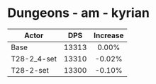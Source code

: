 # Dungeons - am - kyrian
| Actor | DPS | Increase |
|---|:---:|:---:|
|Base|13313|0.00%|
|T28-2_4-set|13310|-0.02%|
|T28-2-set|13300|-0.10%|
